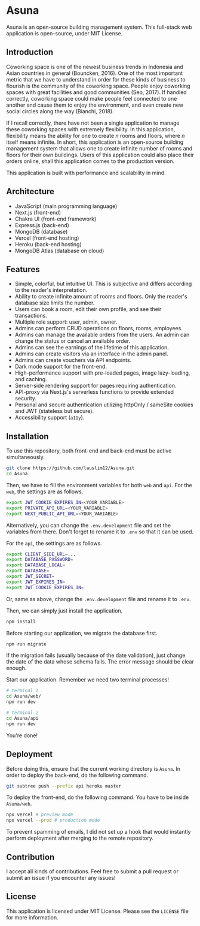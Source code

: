 # Asuna

Asuna is an open-source building management system. This full-stack web application is open-source, under MIT License.

## Introduction

Coworking space is one of the newest business trends in Indonesia and Asian countries in general (Bouncken, 2016). One of the most important metric that we have to understand in order for these kinds of business to flourish is the community of the coworking space. People enjoy coworking spaces with great facilities and good communities (Seo, 2017). If handled correctly, coworking space could make people feel connected to one another and cause them to enjoy the environment, and even create new social circles along the way (Bianchi, 2018).

If I recall correctly, there have not been a single application to manage these coworking spaces with extremely flexibility. In this application, flexibility means the ability for one to create _n_ rooms and floors, where _n_ itself means infinite. In short, this application is an open-source building management system that allows one to create infinite number of rooms and floors for their own buildings. Users of this application could also place their orders online, shall this application comes to the production version.

This application is built with performance and scalability in mind.

## Architecture

- JavaScript (main programming language)
- Next.js (front-end)
- Chakra UI (front-end framework)
- Express.js (back-end)
- MongoDB (database)
- Vercel (front-end hosting)
- Heroku (back-end hosting)
- MongoDB Atlas (database on cloud)

## Features

- Simple, colorful, but intuitive UI. This is subjective and differs according to the reader's interpretation.
- Ability to create infinite amount of rooms and floors. Only the reader's database size limits the number.
- Users can book a room, edit their own profile, and see their transactions.
- Multiple role support: user, admin, owner.
- Admins can perform CRUD operations on floors, rooms, employees.
- Admins can manage the available orders from the users. An admin can change the status or cancel an available order.
- Admins can see the earnings of the lifetime of this application.
- Admins can create visitors via an interface in the admin panel.
- Admins can create vouchers via API endpoints.
- Dark mode support for the front-end.
- High-performance support with pre-loaded pages, image lazy-loading, and caching.
- Server-side rendering support for pages requiring authentication.
- API-proxy via Next.js's serverless functions to provide extended security.
- Personal and secure authentication utilizing httpOnly / sameSite cookies and JWT (stateless but secure).
- Accessibility support (`a11y`).

## Installation

To use this repository, both front-end and back-end must be active simultaneously.

```bash
git clone https://github.com/lauslim12/Asuna.git
cd Asuna
```

Then, we have to fill the environment variables for both `web` and `api`. For the `web`, the settings are as follows.

```bash
export JWT_COOKIE_EXPIRES_IN=<YOUR_VARIABLE>
export PRIVATE_API_URL=<YOUR_VARIABLE>
export NEXT_PUBLIC_API_URL=<YOUR_VARIABLE>
```

Alternatively, you can change the `.env.development` file and set the variables from there. Don't forget to rename it to `.env` so that it can be used.

For the `api`, the settings are as follows.

```bash
export CLIENT_SIDE_URL=...
export DATABASE_PASSWORD=
export DATABASE_LOCAL=
export DATABASE=
export JWT_SECRET=
export JWT_EXPIRES_IN=
export JWT_COOKIE_EXPIRES_IN=
```

Or, same as above, change the `.env.development` file and rename it to `.env`.

Then, we can simply just install the application.

```bash
npm install
```

Before starting our application, we migrate the database first.

```bash
npm run migrate
```

If the migration fails (usually because of the date validation), just change the date of the data whose schema fails. The error message should be clear enough.

Start our application. Remember we need two terminal processes!

```bash
# terminal 1
cd Asuna/web/
npm run dev

# terminal 2
cd Asuna/api
npm run dev
```

You're done!

## Deployment

Before doing this, ensure that the current working directory is `Asuna`. In order to deploy the back-end, do the following command.

```bash
git subtree push --prefix api heroku master
```

To deploy the front-end, do the following command. You have to be inside `Asuna/web`.

```bash
npx vercel # preview mode
npx vercel --prod # production mode
```

To prevent spamming of emails, I did not set up a hook that would instantly perform deployment after merging to the remote repository.

## Contribution

I accept all kinds of contributions. Feel free to submit a pull request or submit an issue if you encounter any issues!

## License

This application is licensed under MIT License. Please see the `LICENSE` file for more information.
